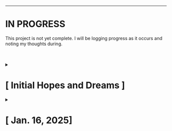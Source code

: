 ---

# IN PROGRESS

This project is not yet complete. I will be logging progress as it occurs and noting my thoughts during.

<br>
<br>
<details>
  <summary><h1>[ Initial Hopes and Dreams ]</h1></summary>

### One-Time-Pad-Python-Practice

- This is my attempt to code a one-time pad encryption and kind of a self journal to reflect on.

- I am trying to refine skills in python and actually learn the workflow with GitHub and I am very new to this. I understand the concept of not reinventing the wheel for encryption, but I enjoy the practice and learning about how encryption works.

- My idea was to make two seperate codes one for encryption then decryption, then interweave the automation components to make these a runable script in bash. These are my goals for now, but I will adjust as I learn more.

- Branch conflicts are scary

</details>

<details>
  <summary><h1>[ Jan. 16, 2025]</h1></summary>

- Using ChatGPT to output a OTP and look at my code helped me learn a bit and find ways to optimize or better write my own code. So I will be restarting. I still need to look at other examplesof the one time pad code made in python to verify ChatGPT's version.

- I just now learned that python has a XOR operator built in with ^ and that OTP is more commonly assocaited with One Time Password.

- ChatGPT also pointed out that my earlier code used 7-bit encoding instead of what is supposed to be 8 for the full ASCII characters. ChatGPT also suggested that the cyphertext should be hex, I don't know how the encryption process is effected by the output being hex vs ASCII but I will look into that as I start the next attempt.

</details>
